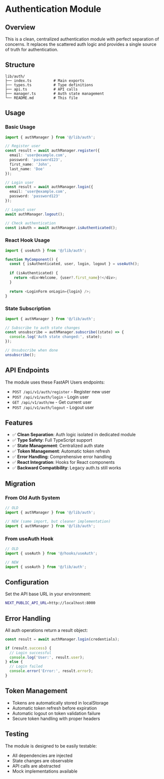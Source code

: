 # Authentication Module

## Overview
This is a clean, centralized authentication module with perfect separation of concerns. It replaces the scattered auth logic and provides a single source of truth for authentication.

## Structure

```
lib/auth/
├── index.ts          # Main exports
├── types.ts          # Type definitions
├── api.ts            # API calls
├── manager.ts        # Auth state management
└── README.md         # This file
```

## Usage

### Basic Usage
```typescript
import { authManager } from '@/lib/auth';

// Register user
const result = await authManager.register({
  email: 'user@example.com',
  password: 'password123',
  first_name: 'John',
  last_name: 'Doe'
});

// Login user
const result = await authManager.login({
  email: 'user@example.com',
  password: 'password123'
});

// Logout user
await authManager.logout();

// Check authentication
const isAuth = await authManager.isAuthenticated();
```

### React Hook Usage
```typescript
import { useAuth } from '@/lib/auth';

function MyComponent() {
  const { isAuthenticated, user, login, logout } = useAuth();
  
  if (isAuthenticated) {
    return <div>Welcome, {user?.first_name}!</div>;
  }
  
  return <LoginForm onLogin={login} />;
}
```

### State Subscription
```typescript
import { authManager } from '@/lib/auth';

// Subscribe to auth state changes
const unsubscribe = authManager.subscribe((state) => {
  console.log('Auth state changed:', state);
});

// Unsubscribe when done
unsubscribe();
```

## API Endpoints

The module uses these FastAPI Users endpoints:
- `POST /api/v1/auth/register` - Register new user
- `POST /api/v1/auth/login` - Login user
- `GET /api/v1/auth/me` - Get current user
- `POST /api/v1/auth/logout` - Logout user

## Features

- ✅ **Clean Separation**: Auth logic isolated in dedicated module
- ✅ **Type Safety**: Full TypeScript support
- ✅ **State Management**: Centralized auth state
- ✅ **Token Management**: Automatic token refresh
- ✅ **Error Handling**: Comprehensive error handling
- ✅ **React Integration**: Hooks for React components
- ✅ **Backward Compatibility**: Legacy auth.ts still works

## Migration

### From Old Auth System
```typescript
// OLD
import { authManager } from '@/lib/auth';

// NEW (same import, but cleaner implementation)
import { authManager } from '@/lib/auth';
```

### From useAuth Hook
```typescript
// OLD
import { useAuth } from '@/hooks/useAuth';

// NEW
import { useAuth } from '@/lib/auth';
```

## Configuration

Set the API base URL in your environment:
```bash
NEXT_PUBLIC_API_URL=http://localhost:8000
```

## Error Handling

All auth operations return a result object:
```typescript
const result = await authManager.login(credentials);

if (result.success) {
  // Login successful
  console.log('User:', result.user);
} else {
  // Login failed
  console.error('Error:', result.error);
}
```

## Token Management

- Tokens are automatically stored in localStorage
- Automatic token refresh before expiration
- Automatic logout on token validation failure
- Secure token handling with proper headers

## Testing

The module is designed to be easily testable:
- All dependencies are injected
- State changes are observable
- API calls are abstracted
- Mock implementations available
